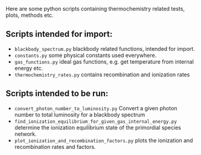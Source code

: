 Here are some python scripts containing thermochemistry related tests,
plots, methods etc.


## Scripts intended for import:

- `blackbody_spectrum.py`     blackbody related functions, intended for import.
- `constants.py`              some physical constants used everywhere.
- `gas_functions.py`          ideal gas functions, e.g. get temperature from 
                              internal energy etc.
- `thermochemistry_rates.py`  contains recombination and ionization rates



## Scripts intended to be run:

- `convert_photon_number_to_luminosity.py`
    Convert a given photon number to total luminosity for a blackbody spectrum
- `find_ionization_equilibrium_for_given_gas_internal_energy.py`
    determine the ionization equilibrium state of the primordial species
    network.
- `plot_ionization_and_recombination_factors.py`
    plots the ionization and recombination rates and factors.

